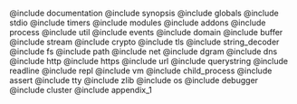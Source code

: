 @include documentation
@include synopsis
@include globals
@include stdio
@include timers
@include modules
@include addons
@include process
@include util
@include events
@include domain
@include buffer
@include stream
@include crypto
@include tls
@include string_decoder
@include fs
@include path
@include net
@include dgram
@include dns
@include http
@include https
@include url
@include querystring
@include readline
@include repl
@include vm
@include child_process
@include assert
@include tty
@include zlib
@include os
@include debugger
@include cluster
@include appendix_1
